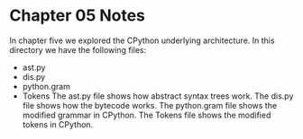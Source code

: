 # Chapter 05 Notes
In chapter five we explored the CPython underlying architecture.
In this directory we have the following files:
* ast.py
* dis.py
* python.gram
* Tokens
The ast.py file shows how abstract syntax trees work.
The dis.py file shows how the bytecode works.
The python.gram file shows the modified grammar in CPython.
The Tokens file shows the modified tokens in CPython.